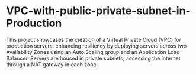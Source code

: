 # VPC-with-public-private-subnet-in-Production
This project showcases the creation of a Virtual Private Cloud (VPC) for production servers, enhancing resiliency by deploying servers across two Availability Zones using an Auto Scaling group and an Application Load Balancer. Servers are housed in private subnets, accessing the internet through a NAT gateway in each zone.
